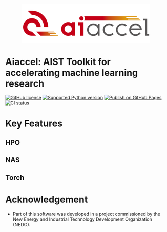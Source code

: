 <div align="center"><img src="https://raw.githubusercontent.com/aistairc/aiaccel/master/docs/image/logo_aiaccel.png" width="400"/></div>

# Aiaccel: AIST Toolkit for accelerating machine learning research
[![GitHub license](https://img.shields.io/github/license/aistairc/aiaccel.svg)](https://github.com/aistairc/aiaccel)
[![Supported Python version](https://img.shields.io/badge/Python-3.8-blue)](https://github.com/aistairc/aiaccel)
[![Publish on GitHub Pages](https://github.com/aistairc/aiaccel/actions/workflows/publish_pages.yaml/badge.svg)](https://github.com/aistairc/aiaccel/actions/workflows/publish_pages.yaml)
![CI status](https://github.com/aistairc/aiaccel/actions/workflows/actions.yaml/badge.svg)

# Key Features
## HPO

## NAS

## Torch

# Acknowledgement
* Part of this software was developed in a project commissioned by the New Energy and Industrial Technology Development Organization (NEDO).
